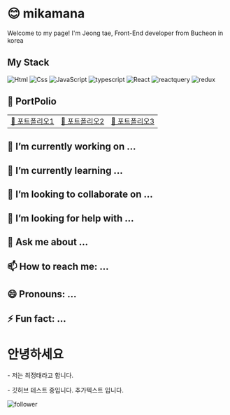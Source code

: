 # 😊 mikamana 
 Welcome to my page!
 I'm Jeong tae, Front-End developer from Bucheon in korea

 ## My Stack
 <img alt="Html" src ="https://img.shields.io/badge/HTML5-E34F26.svg?&style=for-the-badge&logo=HTML5&logoColor=white"/>  <img alt="Css" src ="https://img.shields.io/badge/CSS3-1572B6.svg?&style=for-the-badge&logo=CSS3&logoColor=white"/>  <img alt="JavaScript" src ="https://img.shields.io/badge/JavaScriipt-F7DF1E.svg?&style=for-the-badge&logo=JavaScript&logoColor=black"/>  <img alt="typescript" src ="https://img.shields.io/badge/typescript-3178C6.svg?&style=for-the-badge&logo=typescript&logoColor=black"/> <img alt="React" src ="https://img.shields.io/badge/react-61DAFB.svg?&style=for-the-badge&logo=React&logoColor=white"/>  <img alt="reactquery" src ="https://img.shields.io/badge/reactquery-FF4154.svg?&style=for-the-badge&logo=reactquery&logoColor=white"/>   <img alt="redux" src ="https://img.shields.io/badge/redux-764ABC.svg?&style=for-the-badge&logo=redux&logoColor=white"/>

 ## 📙 PortPolio
   <table>
      <tr></tr>
        <td>  <a href="http://qmfntmchl123.dothome.co.kr/portfolio/"> 📙 포트폴리오1 </a>  </td>
        <td>  <a href="http://qmfntmchl123.dothome.co.kr/portfolio/"> 📕 포트폴리오2 </a>  </td>
        <td>  <a href="http://qmfntmchl123.dothome.co.kr/portfolio/"> 📗 포트폴리오3 </a>  </td>
   </table>

 ## 🔭 I’m currently working on ...
 ## 🌱 I’m currently learning ...
 ## 👯 I’m looking to collaborate on ...
 ## 🤔 I’m looking for help with ...
 ## 💬 Ask me about ...
 ## 📫 How to reach me: ...
 ## 😄 Pronouns: ...
 ## ⚡ Fun fact: ...


<h1> 안녕하세요 </h1>
  <p> - 저는 최정태라고 합니다. </p>
  <p> - 깃허브 테스트 중입니다. <span> 추가텍스트 입니다. </span></p>

<img src="https://img.shields.io/github/followers/mikamana" alt="follower"> 



